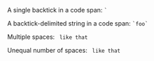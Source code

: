 A single backtick in a code span: `` ` ``

A backtick-delimited string in a code span: `` `foo` ``

Multiple spaces: ``  like that  ``

Unequal number of spaces: ``  like that   ``